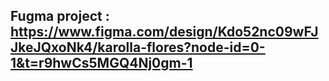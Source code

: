 ## Fugma project : https://www.figma.com/design/Kdo52nc09wFJJkeJQxoNk4/karolla-flores?node-id=0-1&t=r9hwCs5MGQ4Nj0gm-1
